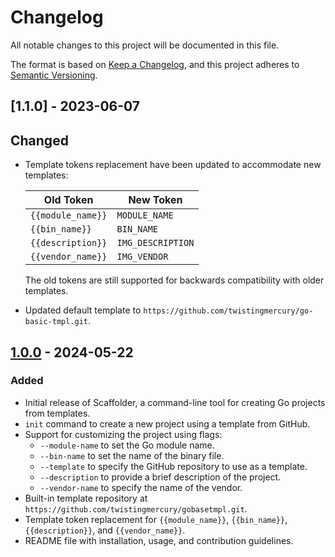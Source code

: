 # Changelog

All notable changes to this project will be documented in this file.

The format is based on [Keep a Changelog](https://keepachangelog.com/en/1.0.0/),
and this project adheres to [Semantic Versioning](https://semver.org/spec/v2.0.0.html).

## [1.1.0] - 2023-06-07

## Changed
- Template tokens replacement have been updated to accommodate new templates:
  
  | Old Token         | New Token         |
  |-------------------|-------------------|
  | `{{module_name}}` | `MODULE_NAME`     |
  | `{{bin_name}}`    | `BIN_NAME`        |
  | `{{description}}` | `IMG_DESCRIPTION` |
  | `{{vendor_name}}` | `IMG_VENDOR`      |

  The old tokens are still supported for backwards compatibility with older templates.

- Updated default template to `https://github.com/twistingmercury/go-basic-tmpl.git`.

## [1.0.0] - 2024-05-22

### Added
- Initial release of Scaffolder, a command-line tool for creating Go projects from templates.
- `init` command to create a new project using a template from GitHub.
- Support for customizing the project using flags:
    - `--module-name` to set the Go module name.
    - `--bin-name` to set the name of the binary file.
    - `--template` to specify the GitHub repository to use as a template.
    - `--description` to provide a brief description of the project.
    - `--vendor-name` to specify the name of the vendor.
- Built-in template repository at `https://github.com/twistingmercury/gobasetmpl.git`.
- Template token replacement for `{{module_name}}`, `{{bin_name}}`, `{{description}}`, and `{{vendor_name}}`.
- README file with installation, usage, and contribution guidelines.

[1.0.0]: https://github.com/twistingmercury/scaffolder/releases/tag/v1.0.0